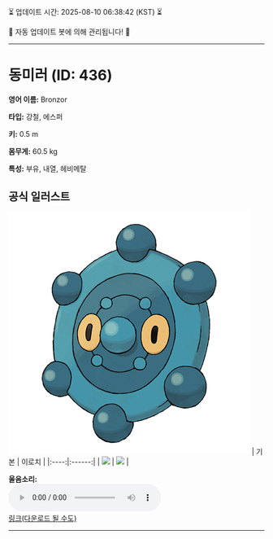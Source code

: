 
⏳ 업데이트 시간: 2025-08-10 06:38:42 (KST) ⏳

🤖 자동 업데이트 봇에 의해 관리됩니다! 🤖

---

# 동미러 (ID: 436)
**영어 이름:** Bronzor

**타입:** 강철, 에스퍼

**키:** 0.5 m

**몸무게:** 60.5 kg

**특성:** 부유, 내열, 헤비메탈

## 공식 일러스트
![](https://raw.githubusercontent.com/PokeAPI/sprites/master/sprites/pokemon/other/official-artwork/436.png)
| 기본 | 이로치 |
|:----:|:------:|
| <img src="http://play.pokemonshowdown.com/sprites/ani/bronzor.gif" width="200"> | <img src="http://play.pokemonshowdown.com/sprites/ani-shiny/bronzor.gif" width="200"> |

**울음소리:**<br><audio controls src="https://raw.githubusercontent.com/PokeAPI/cries/main/cries/pokemon/latest/436.ogg"></audio><br> [링크(다운로드 될 수도)](https://raw.githubusercontent.com/PokeAPI/cries/main/cries/pokemon/latest/436.ogg)


---
